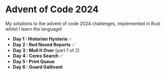 # Advent of Code 2024 

My solutions to the advent of code 2024 challenges, implemented in Rust whilst I learn the language!

- **Day 1 : Historian Hysteria** ✅
- **Day 2 : Red Nosed Reports** ✅
- **Day 3 : Mull It Over** (part 1 of 2)
- **Day 4 : Ceres Search** ✅
- **Day 5 : Print Queue**
- **Day 6 : Guard Gallivant**

